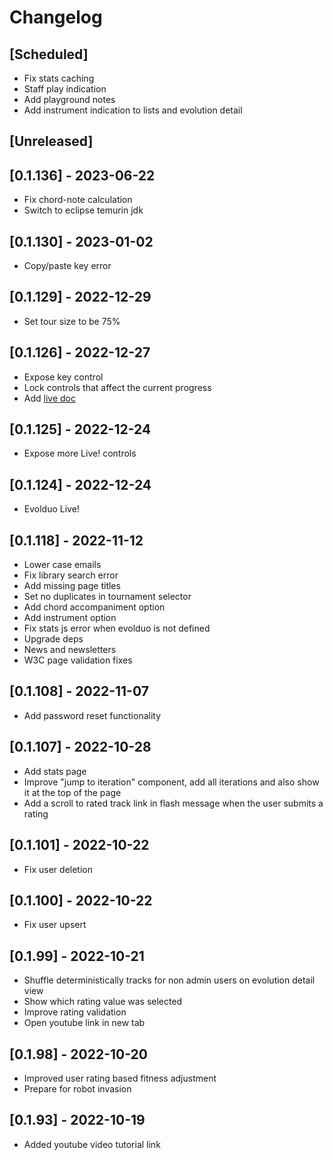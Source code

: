 # Changelog

## [Scheduled]

- Fix stats caching
- Staff play indication
- Add playground notes
- Add instrument indication to lists and evolution detail

## [Unreleased]

## [0.1.136] - 2023-06-22

- Fix chord-note calculation
- Switch to eclipse temurin jdk

## [0.1.130] - 2023-01-02

- Copy/paste key error

## [0.1.129] - 2022-12-29

- Set tour size to be 75%

## [0.1.126] - 2022-12-27

- Expose key control
- Lock controls that affect the current progress
- Add [live doc](https://github.com/kongeor/evolduo-app/blob/main/doc/live.md)

## [0.1.125] - 2022-12-24

- Expose more Live! controls

## [0.1.124] - 2022-12-24

- Evolduo Live!

## [0.1.118] - 2022-11-12

- Lower case emails
- Fix library search error
- Add missing page titles
- Set no duplicates in tournament selector
- Add chord accompaniment option
- Add instrument option
- Fix stats js error when evolduo is not defined
- Upgrade deps
- News and newsletters
- W3C page validation fixes

## [0.1.108] - 2022-11-07

- Add password reset functionality

## [0.1.107] - 2022-10-28

- Add stats page
- Improve "jump to iteration" component, add all iterations and also show it at the top of
the page
- Add a scroll to rated track link in flash message when the user submits a rating

## [0.1.101] - 2022-10-22

- Fix user deletion

## [0.1.100] - 2022-10-22

- Fix user upsert

## [0.1.99] - 2022-10-21

- Shuffle deterministically tracks for non admin users on evolution detail view
- Show which rating value was selected
- Improve rating validation
- Open youtube link in new tab

## [0.1.98] - 2022-10-20

- Improved user rating based fitness adjustment
- Prepare for robot invasion

## [0.1.93] - 2022-10-19

- Added youtube video tutorial link

